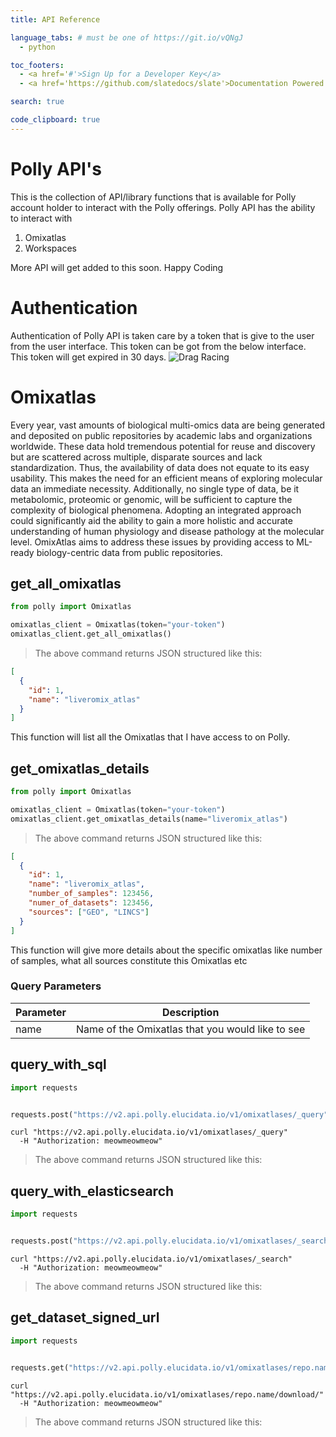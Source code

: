 ```yaml
---
title: API Reference

language_tabs: # must be one of https://git.io/vQNgJ
  - python

toc_footers:
  - <a href='#'>Sign Up for a Developer Key</a>
  - <a href='https://github.com/slatedocs/slate'>Documentation Powered by Slate</a>

search: true

code_clipboard: true
---
```


# Polly API's

This is the collection of API/library functions that is available for Polly account holder to interact with the Polly offerings. Polly API has the ability to interact with

1. Omixatlas
2. Workspaces

More API will get added to this soon. Happy Coding


# Authentication

Authentication of Polly API is taken care by a token that is give to the user from the user interface. This token can be got from the below interface. This token will get expired in 30 days. ![Drag Racing](https://elucidatainc.github.io/PublicAssets/documentation-images/token_screen.png)




# Omixatlas

Every year, vast amounts of biological multi-omics data are being generated and deposited on public repositories by academic labs and organizations worldwide. These data hold tremendous potential for reuse and discovery but are scattered across multiple, disparate sources and lack standardization. Thus, the availability of data does not equate to its easy usability. This makes the need for an efficient means of exploring molecular data an immediate necessity. 
Additionally, no single type of data, be it metabolomic, proteomic or genomic, will be sufficient to capture the complexity of biological phenomena. Adopting an integrated approach could significantly aid the ability to gain a more 
holistic and accurate understanding of human physiology and disease pathology at the molecular level. 
OmixAtlas aims to address these issues by providing access to ML-ready biology-centric data from public repositories.


## get_all_omixatlas

```python
from polly import Omixatlas

omixatlas_client = Omixatlas(token="your-token")
omixatlas_client.get_all_omixatlas()

```

> The above command returns JSON structured like this:

```json
[
  {
    "id": 1,
    "name": "liveromix_atlas"
  }
]
```
This function will list all the Omixatlas that I have access to on Polly. 






## get_omixatlas_details

```python
from polly import Omixatlas

omixatlas_client = Omixatlas(token="your-token")
omixatlas_client.get_omixatlas_details(name="liveromix_atlas")

```


> The above command returns JSON structured like this:

```json
[
  {
    "id": 1,
    "name": "liveromix_atlas",
    "number_of_samples": 123456,
    "numer_of_datasets": 123456,
    "sources": ["GEO", "LINCS"]
  }
]
```
 This function will give more details about the specific omixatlas like number of samples, what all sources constitute this Omixatlas etc




### Query Parameters

Parameter | Description
--------- | -----------
name      | Name of the Omixatlas that you would like to see 


## query_with_sql

```python
import requests


requests.post("https://v2.api.polly.elucidata.io/v1/omixatlases/_query")

```

```shell
curl "https://v2.api.polly.elucidata.io/v1/omixatlases/_query"
  -H "Authorization: meowmeowmeow"
```

> The above command returns JSON structured like this:







## query_with_elasticsearch

```python
import requests


requests.post("https://v2.api.polly.elucidata.io/v1/omixatlases/_search")

```

```shell
curl "https://v2.api.polly.elucidata.io/v1/omixatlases/_search"
  -H "Authorization: meowmeowmeow"
```

> The above command returns JSON structured like this:







## get_dataset_signed_url

```python
import requests


requests.get("https://v2.api.polly.elucidata.io/v1/omixatlases/repo.name/download/")

```

```shell
curl "https://v2.api.polly.elucidata.io/v1/omixatlases/repo.name/download/"
  -H "Authorization: meowmeowmeow"
```

> The above command returns JSON structured like this:





